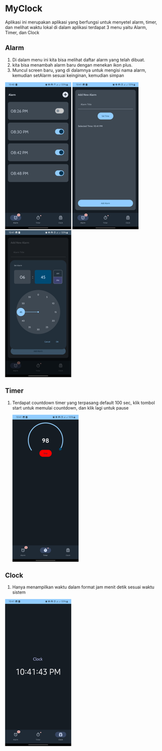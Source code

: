 # MyClock

Aplikasi ini merupakan aplikasi yang berfungsi untuk menyetel alarm, timer, dan melihat waktu lokal
di dalam aplikasi terdapat 3 menu yaitu Alarm, Timer, dan Clock
## Alarm
1. Di dalam menu ini kita bisa melihat daftar alarm yang telah dibuat.
2. kita bisa menambah alarm baru dengan menekan ikon plus.
3. Muncul screen baru, yang di dalamnya untuk mengisi nama alarm, kemudian setAlarm sesuai keinginan, kemudian simpan
   
<img
  src="https://github.com/OwariYagami/MyClock/blob/master/Screenshot_20231104_224100_MyClock.png"
  alt="Alt text"
  title="Optional title"
  style="display: inline-block; margin: 0 auto; width:216px;height:480px">
<img
  src="https://github.com/OwariYagami/MyClock/blob/master/Screenshot_20231104_224108_MyClock.png"
  alt="Alt text"
  title="Optional title"
  style="display: inline-block; margin: 0 auto; width:216px;height:480px">
  <img
  src="https://github.com/OwariYagami/MyClock/blob/master/Screenshot_20231104_224121_MyClock.png"
  alt="Alt text"
  title="Optional title"
  style="display: inline-block; margin: 0 auto; width:216px;height:480px">
## Timer
1. Terdapat countdown timer yang terpasang default 100 sec, klik tombol start untuk memulai countdown, dan klik lagi untuk pause
   
   <img
  src="https://github.com/OwariYagami/MyClock/blob/master/Screenshot_20231104_224133_MyClock.png"
  alt="Alt text"
  title="Optional title"
  style="display: inline-block; margin: 0 auto; width:216px;height:480px">

## Clock
1. Hanya menampilkan waktu dalam format jam menit detik sesuai waktu sistem
   
 <img
  src="https://github.com/OwariYagami/MyClock/blob/master/Screenshot_20231104_224143_MyClock.png"
  alt="Alt text"
  title="Optional title"
  style="display: inline-block; margin: 0 auto; width:216px;height:480px">
